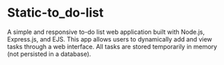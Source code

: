 # Static-to_do-list
A simple and responsive to-do list web application built with Node.js, Express.js, and EJS. This app allows users to dynamically add and view tasks through a web interface. All tasks are stored temporarily in memory (not persisted in a database).
